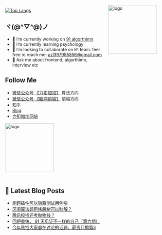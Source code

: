 <img src="https://github-readme-stats.vercel.app/api?username=azl397985856&show_icons=true" alt="logo" height="160" align="right" style="margin: 5px; margin-bottom: 20px;" />

[![Top Langs](https://github-readme-stats.vercel.app/api/top-langs/?username=azl397985856)](https://github.com/azl397985856/leetcode)

## ヾ(@^▽^@)ノ

- 🔭 I’m currently working on  [91 algorthimn](https://lucifer.ren/blog/2021/12/03/91algo-6/)
- 🌱 I’m currently learning psychology
- 👯 I’m looking to collaborate on 91 team. feel free to reach me: azl397985856@gmail.com
- 💬 Ask me about frontend, algorthimn, interview etc

##  Follow Me

- [微信公众号 【力扣加加】](https://tva1.sinaimg.cn/large/007S8ZIlly1gfcuzagjalj30p00dwabs.jpg) 算法方向
- [微信公众号 【脑洞前端】](https://tva1.sinaimg.cn/large/007S8ZIlly1gfxro1x125j30oz0dw43s.jpg) 前端方向
- [知乎](https://www.zhihu.com/people/lu-xiao-13-70)
- [Blog](https://lucifer.ren/blog/)
- [力扣加加网站](http://leetcode-solution.cn/) 

<img src="https://github-profile-trophy.vercel.app/?username=azl397985856&theme=flat&column=7" alt="logo" height="160" align="center" style="margin: auto; margin-bottom: 20px;" />

## 📕 Latest Blog Posts

<!-- BLOG-POST-LIST:START -->
- [刷题插件可以隐藏测试用例啦](https://lucifer.ren/blog/2021/12/22/leetcode-cheat-hide-cases/)
- [区间算法题用线段树可以秒解？](https://lucifer.ren/blog/2021/12/16/segment-tree/)
- [腾讯校招还考抛物线？](https://lucifer.ren/blog/2021/12/13/tencent-2021/)
- [回炉重铸， 91 天见证不一样的自己（第六期）](https://lucifer.ren/blog/2021/12/03/91algo-6/)
- [今年秋招大家都在讨论的话题，薪资只排第3](https://lucifer.ren/blog/2021/11/28/qiuzhao2021/)
<!-- BLOG-POST-LIST:END -->


